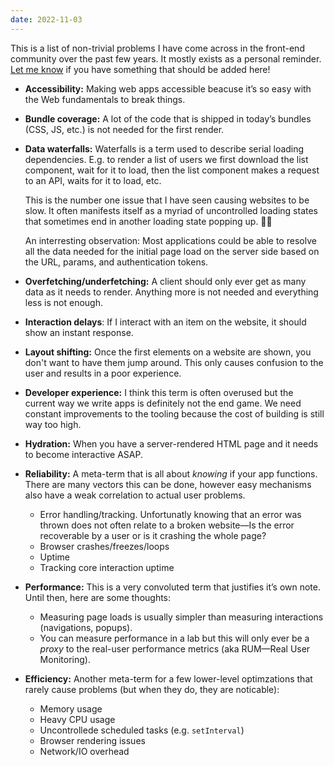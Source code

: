 ```yaml
---
date: 2022-11-03
---
```

This is a list of non-trivial problems I have come across in the front-end community over the past few years. It mostly exists as a personal reminder. [Let me know](https://twitter.com/PhilippSpiess) if you have something that should be added here!

- **Accessibility:** Making web apps accessible beacuse it’s so easy with the Web fundamentals to break things.
- **Bundle coverage:** A lot of the code that is shipped in today’s bundles (CSS, JS, etc.) is not needed for the first render.
- **Data waterfalls:** Waterfalls is a term used to describe serial loading dependencies. E.g. to render a list of users we first download the list component, wait for it to load, then the list component makes a request to an API, waits for it to load, etc. 
  
  This is the number one issue that I have seen causing websites to be slow. It often manifests itself as a myriad of uncontrolled loading states that sometimes end in another loading state popping up. 😵‍💫
  
  An interresting observation: Most applications could be able to resolve all the data needed for the initial page load on the server side based on the URL, params, and authentication tokens.
- **Overfetching/underfetching:** A client should only ever get as many data as it needs to render. Anything more is not needed and everything less is not enough.
- **Interaction delays**: If I interact with an item on the website, it should show an instant response. 
- **Layout shifting:** Once the first elements on a website are shown, you don't want to have them jump around. This only causes confusion to the user and results in a poor experience.
- **Developer experience:** I think this term is often overused but the current way we write apps is definitely not the end game. We need constant improvements to the tooling because the cost of building is still way too high.
- **Hydration:** When you have a server-rendered HTML page and it needs to become interactive ASAP.
- **Reliability:** A meta-term that is all about _knowing_ if your app functions. There are many vectors this can be done, however easy mechanisms also have a weak correlation to actual user problems.
	- Error handling/tracking. Unfortunatly knowing that an error was thrown does not often relate to a broken website—Is the error recoverable by a user or is it crashing the whole page?
	- Browser crashes/freezes/loops
	- Uptime
	- Tracking core interaction uptime
- **Performance:** This is a very convoluted term that justifies it’s own note. Until then, here are some thoughts:
	- Measuring page loads is usually simpler than measuring interactions (navigations, popups).
	- You can measure performance in a lab but this will only ever be a *proxy* to the real-user performance metrics (aka RUM—Real User Monitoring).
- **Efficiency:** Another meta-term for a few lower-level optimzations that rarely cause problems (but when they do, they are noticable):
	- Memory usage
	- Heavy CPU usage
	- Uncontrollede scheduled tasks (e.g. `setInterval`)
	- Browser rendering issues
	- Network/IO overhead